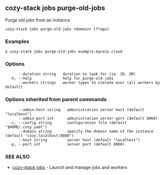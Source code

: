 ## cozy-stack jobs purge-old-jobs

Purge old jobs from an instance

```
cozy-stack jobs purge-old-jobs <domain> [flags]
```

### Examples

```
$ cozy-stack jobs purge-old-jobs example.mycozy.cloud
```

### Options

```
      --duration string   duration to look for (ie. 3D, 2M)
  -h, --help              help for purge-old-jobs
      --workers strings   worker types to iterate over (all workers by default)
```

### Options inherited from parent commands

```
      --admin-host string   administration server host (default "localhost")
      --admin-port int      administration server port (default 6060)
  -c, --config string       configuration file (default "$HOME/.cozy.yaml")
      --domain string       specify the domain name of the instance (default "cozy.localhost:8080")
      --host string         server host (default "localhost")
  -p, --port int            server port (default 8080)
```

### SEE ALSO

* [cozy-stack jobs](cozy-stack_jobs.md)	 - Launch and manage jobs and workers

